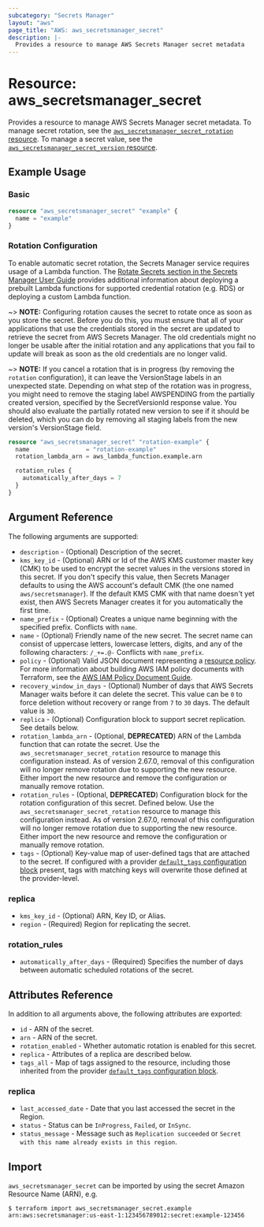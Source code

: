 ```yaml
---
subcategory: "Secrets Manager"
layout: "aws"
page_title: "AWS: aws_secretsmanager_secret"
description: |-
  Provides a resource to manage AWS Secrets Manager secret metadata
---
```


# Resource: aws_secretsmanager_secret

Provides a resource to manage AWS Secrets Manager secret metadata. To manage secret rotation, see the [`aws_secretsmanager_secret_rotation` resource](/docs/providers/aws/r/secretsmanager_secret_rotation.html). To manage a secret value, see the [`aws_secretsmanager_secret_version` resource](/docs/providers/aws/r/secretsmanager_secret_version.html).

## Example Usage

### Basic

```terraform
resource "aws_secretsmanager_secret" "example" {
  name = "example"
}
```

### Rotation Configuration

To enable automatic secret rotation, the Secrets Manager service requires usage of a Lambda function. The [Rotate Secrets section in the Secrets Manager User Guide](https://docs.aws.amazon.com/secretsmanager/latest/userguide/rotating-secrets_strategies.html) provides additional information about deploying a prebuilt Lambda functions for supported credential rotation (e.g. RDS) or deploying a custom Lambda function.

~> **NOTE:** Configuring rotation causes the secret to rotate once as soon as you store the secret. Before you do this, you must ensure that all of your applications that use the credentials stored in the secret are updated to retrieve the secret from AWS Secrets Manager. The old credentials might no longer be usable after the initial rotation and any applications that you fail to update will break as soon as the old credentials are no longer valid.

~> **NOTE:** If you cancel a rotation that is in progress (by removing the `rotation` configuration), it can leave the VersionStage labels in an unexpected state. Depending on what step of the rotation was in progress, you might need to remove the staging label AWSPENDING from the partially created version, specified by the SecretVersionId response value. You should also evaluate the partially rotated new version to see if it should be deleted, which you can do by removing all staging labels from the new version's VersionStage field.

```terraform
resource "aws_secretsmanager_secret" "rotation-example" {
  name                = "rotation-example"
  rotation_lambda_arn = aws_lambda_function.example.arn

  rotation_rules {
    automatically_after_days = 7
  }
}
```

## Argument Reference

The following arguments are supported:

* `description` - (Optional) Description of the secret.
* `kms_key_id` - (Optional) ARN or Id of the AWS KMS customer master key (CMK) to be used to encrypt the secret values in the versions stored in this secret. If you don't specify this value, then Secrets Manager defaults to using the AWS account's default CMK (the one named `aws/secretsmanager`). If the default KMS CMK with that name doesn't yet exist, then AWS Secrets Manager creates it for you automatically the first time.
* `name_prefix` - (Optional) Creates a unique name beginning with the specified prefix. Conflicts with `name`.
* `name` - (Optional) Friendly name of the new secret. The secret name can consist of uppercase letters, lowercase letters, digits, and any of the following characters: `/_+=.@-` Conflicts with `name_prefix`.
* `policy` - (Optional) Valid JSON document representing a [resource policy](https://docs.aws.amazon.com/secretsmanager/latest/userguide/auth-and-access_resource-based-policies.html). For more information about building AWS IAM policy documents with Terraform, see the [AWS IAM Policy Document Guide](https://learn.hashicorp.com/terraform/aws/iam-policy).
* `recovery_window_in_days` - (Optional) Number of days that AWS Secrets Manager waits before it can delete the secret. This value can be `0` to force deletion without recovery or range from `7` to `30` days. The default value is `30`.
* `replica` - (Optional) Configuration block to support secret replication. See details below.
* `rotation_lambda_arn` - (Optional, **DEPRECATED**) ARN of the Lambda function that can rotate the secret. Use the `aws_secretsmanager_secret_rotation` resource to manage this configuration instead. As of version 2.67.0, removal of this configuration will no longer remove rotation due to supporting the new resource. Either import the new resource and remove the configuration or manually remove rotation.
* `rotation_rules` - (Optional, **DEPRECATED**) Configuration block for the rotation configuration of this secret. Defined below. Use the `aws_secretsmanager_secret_rotation` resource to manage this configuration instead. As of version 2.67.0, removal of this configuration will no longer remove rotation due to supporting the new resource. Either import the new resource and remove the configuration or manually remove rotation.
* `tags` - (Optional) Key-value map of user-defined tags that are attached to the secret. If configured with a provider [`default_tags` configuration block](/docs/providers/aws/index.html#default_tags-configuration-block) present, tags with matching keys will overwrite those defined at the provider-level.

### replica

* `kms_key_id` - (Optional) ARN, Key ID, or Alias.
* `region` - (Required) Region for replicating the secret.

### rotation_rules

* `automatically_after_days` - (Required) Specifies the number of days between automatic scheduled rotations of the secret.

## Attributes Reference

In addition to all arguments above, the following attributes are exported:

* `id` - ARN of the secret.
* `arn` - ARN of the secret.
* `rotation_enabled` - Whether automatic rotation is enabled for this secret.
* `replica` - Attributes of a replica are described below.
* `tags_all` - Map of tags assigned to the resource, including those inherited from the provider [`default_tags` configuration block](/docs/providers/aws/index.html#default_tags-configuration-block).

### replica

* `last_accessed_date` - Date that you last accessed the secret in the Region.
* `status` - Status can be `InProgress`, `Failed`, or `InSync`.
* `status_message` - Message such as `Replication succeeded` or `Secret with this name already exists in this region`.

## Import

`aws_secretsmanager_secret` can be imported by using the secret Amazon Resource Name (ARN), e.g.

```
$ terraform import aws_secretsmanager_secret.example arn:aws:secretsmanager:us-east-1:123456789012:secret:example-123456
```
